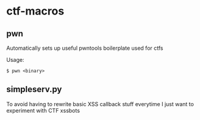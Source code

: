 # ctf-macros

## pwn
Automatically sets up useful pwntools boilerplate used for ctfs

Usage:
```
$ pwn <binary>
```

## simpleserv.py
To avoid having to rewrite basic XSS callback stuff everytime
I just want to experiment with CTF xssbots
